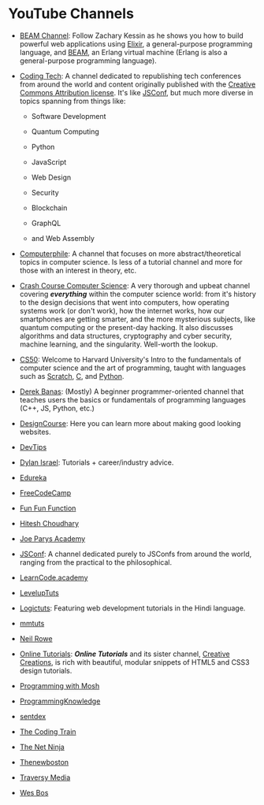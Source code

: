 # YouTube Channels

* [BEAM Channel](https://www.youtube.com/channel/UCMXPX2dNVZUIArP7r8PCO4Q): Follow Zachary Kessin as he shows you how to build powerful web applications using [Elixir](https://en.wikipedia.org/wiki/Elixir_(programming_language)), a general-purpose programming language, and [BEAM](https://en.wikipedia.org/wiki/BEAM_(Erlang_virtual_machine)), an Erlang virtual machine (Erlang is also a general-purpose programming language).

* [Coding Tech](https://www.youtube.com/channel/UCtxCXg-UvSnTKPOzLH4wJaQ): A channel dedicated to republishing tech conferences from around the world and content originally published with the [Creative Commons Attribution license](https://creativecommons.org/about/). It's like [JSConf](https://www.youtube.com/channel/UCzoVCacndDCfGDf41P-z0iA), but much more diverse in topics spanning from things like:

  * Software Development

  * Quantum Computing

  * Python

  * JavaScript

  * Web Design

  * Security

  * Blockchain

  * GraphQL

  * and Web Assembly

* [Computerphile](https://www.youtube.com/user/Computerphile): A channel that focuses on more abstract/theoretical topics in computer science. Is less of a tutorial channel and more for those with an interest in theory, etc.

* [Crash Course Computer Science](https://www.youtube.com/watch?v=tpIctyqH29Q&list=PL8dPuuaLjXtNlUrzyH5r6jN9ulIgZBpdo): A very thorough and upbeat channel covering **_everything_** within the computer science world: from it's history to the design decisions that went into computers, how operating systems work (or don't work), how the internet works, how our smartphones are getting smarter, and the more mysterious subjects, like quantum computing or the present-day hacking. It also discusses algorithms and data structures, cryptography and cyber security, machine learning, and the singularity. Well-worth the lookup.

* [CS50](https://www.youtube.com/user/cs50tv/): Welcome to Harvard University's Intro to the fundamentals of computer science and the art of programming, taught with languages such as [Scratch](https://scratch.mit.edu/), [C](https://www.programiz.com/c-programming), and [Python](https://www.python.org/).

* [Derek Banas](https://www.youtube.com/user/derekbanas): (Mostly) A beginner programmer-oriented channel that teaches users the basics or fundamentals of programming languages (C++, JS, Python, etc.)

* [DesignCourse](https://www.youtube.com/channel/UCVyRiMvfUNMA1UPlDPzG5Ow): Here you can learn more about making good looking websites.

* [DevTips](https://www.youtube.com/user/DevTipsForDesigners)

* [Dylan Israel](https://www.youtube.com/user/pizzapokerguy87): Tutorials + career/industry advice.

* [Edureka](https://www.youtube.com/user/edurekaIN)

* [FreeCodeCamp](https://www.youtube.com/channel/UC8butISFwT-Wl7EV0hUK0BQ)

* [Fun Fun Function](https://www.youtube.com/channel/UCO1cgjhGzsSYb1rsB4bFe4Q)

* [Hitesh Choudhary](https://www.youtube.com/user/hiteshitube)

* [Joe Parys Academy](https://www.youtube.com/channel/UC8g_o_0wHJUsp67lJA69yhg)

* [JSConf](https://www.youtube.com/channel/UCzoVCacndDCfGDf41P-z0iA):  A channel dedicated purely to JSConfs from around the world, ranging from the practical to the philosophical.

* [LearnCode.academy](https://www.youtube.com/user/learncodeacademy)

* [LevelupTuts](https://www.youtube.com/user/LevelUpTuts)

* [Logictuts](https://www.youtube.com/channel/UCP-ijZJqrGr0drSrps-Loow): Featuring web development tutorials in the Hindi language.

* [mmtuts](https://www.youtube.com/user/TheCharmefis/featured)

* [Neil Rowe](https://www.youtube.com/user/CodersGuide)

* [Online Tutorials](https://www.youtube.com/channel/UCbwXnUipZsLfUckBPsC7Jog): **_Online Tutorials_** and its sister channel, [Creative Creations](https://www.youtube.com/channel/UCOKmVksbzoKJKmtu7rlEM1A), is rich with beautiful, modular snippets of HTML5 and CSS3 design tutorials.

* [Programming with Mosh](https://www.youtube.com/user/programmingwithmosh)

* [ProgrammingKnowledge](https://www.youtube.com/user/ProgrammingKnowledge)

* [sentdex](https://www.youtube.com/user/sentdex)

* [The Coding Train](https://www.youtube.com/user/shiffman)

* [The Net Ninja](https://www.youtube.com/channel/UCW5YeuERMmlnqo4oq8vwUpg)

* [Thenewboston](https://www.youtube.com/user/thenewboston)

* [Traversy Media](https://www.youtube.com/user/TechGuyWeb)

* [Wes Bos](https://www.youtube.com/user/wesbos)
